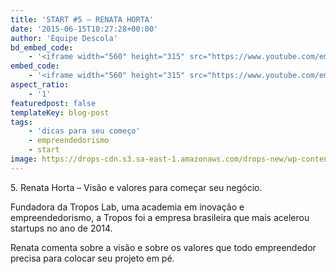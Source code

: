 ```yaml
---
title: 'START #5 – RENATA HORTA'
date: '2015-06-15T10:27:28+00:00'
author: 'Equipe Descola'
bd_embed_code:
    - '<iframe width="560" height="315" src="https://www.youtube.com/embed/EvSmUyEy_0E" frameborder="0" allowfullscreen></iframe>'
embed_code:
    - '<iframe width="560" height="315" src="https://www.youtube.com/embed/EvSmUyEy_0E" frameborder="0" allowfullscreen></iframe>'
aspect_ratio:
    - '1'
featuredpost: false
templateKey: blog-post
tags:
    - 'dicas para seu começo'
    - empreendedorismo
    - start
image: https://drops-cdn.s3.sa-east-1.amazonaws.com/drops-new/wp-content/uploads/2015/06/15102728/renata_horta-150x150.png
---
```

5\. Renata Horta – Visão e valores para começar seu negócio.

Fundadora da Tropos Lab, uma academia em inovação e empreendedorismo, a Tropos foi a empresa brasileira que mais acelerou startups no ano de 2014.

Renata comenta sobre a visão e sobre os valores que todo empreendedor precisa para colocar seu projeto em pé.